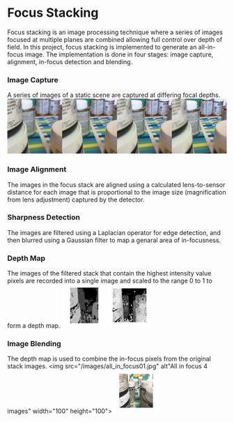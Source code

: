 # Focus Stacking
Focus stacking is an image processing technique where a series of images focused at multiple planes are combined allowing full control over depth of field. In this project, focus stacking is implemented to generate an all-in-focus image. The implementation is done in four stages: image capture, alignment, in-focus detection and blending.

### Image Capture
A series of images of a static scene are captured at differing focal depths.
![Focus stack images](/images/focus_stack.png)

### Image Alignment
The images in the focus stack are aligned using a calculated lens-to-sensor distance for each image that is proportional to the image size (magnification from lens adjustment) captured by the detector.

### Sharpness Detection
The images are filtered using a Laplacian operator for edge detection, and then blurred using a Gaussian filter to map a genaral area of in-focusness.

### Depth Map
The images of the filtered stack that contain the highest intensity value pixels are recorded into a single image and scaled to the range 0 to 1 to form a depth map.
<img src="/images/depth_map01.jpg" alt="Depth map 4 images" width="100" height="100"> <img src="/images/depth_map02.jpg" alt="Depth map 12 images" width="100" height="100">

### Image Blending
The depth map is used to combine the in-focus pixels from the original stack images.
<img src="/images/all_in_focus01.jpg" alt"All in focus 4 images" width="100" height="100"> <img src="/images/all_in_focus02.jpg" alt="All in focus 12 images" width="100" height="100">
